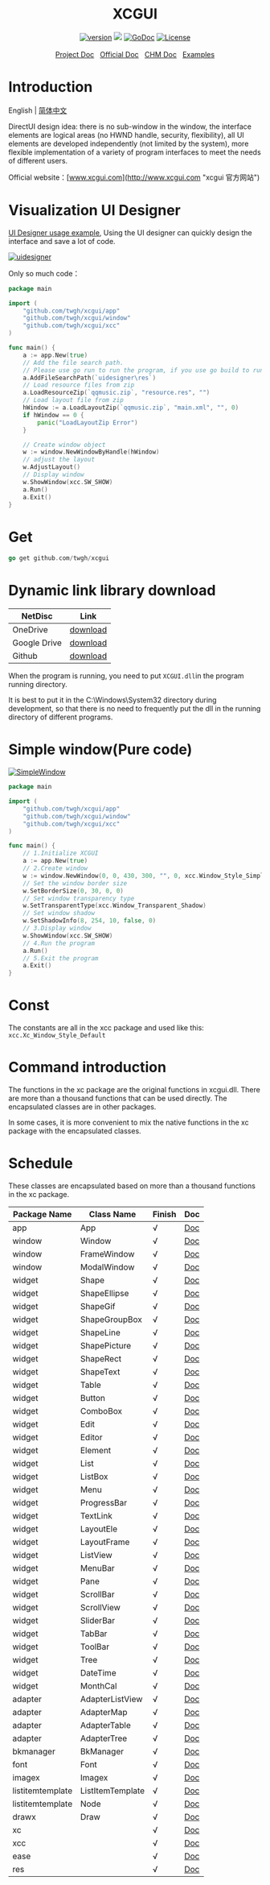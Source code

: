 <h1 align="center">XCGUI</h1>
<p align="center">
    <a href="https://github.com/twgh/xcgui/releases"><img src="https://img.shields.io/badge/version-1.3.12-blue.svg?style=flat-square" alt="version"></a>
    <img src="https://img.shields.io/badge/golang-1.16-blue"/>
    <a href="https://pkg.go.dev/github.com/twgh/xcgui"><img src="https://img.shields.io/badge/go.dev-reference-007d9c ?logo=go&logoColor=white" alt="GoDoc"></a>
    <a href="https://opensource.org/licenses/MIT"><img src="https://img.shields.io/badge/License-MIT-brightgreen.svg?style=flat-square" alt="License"></a>
    <br><br>
	<a href="https://pkg.go.dev/github.com/twgh/xcgui">Project Doc</a>&nbsp;&nbsp;
    <a href="http://www.xcgui.com/doc-ui/">Official Doc</a>&nbsp;&nbsp;
	<a href="https://github.com/twgh/FileStorage/blob/main/xcgui/help/%E7%82%AB%E5%BD%A9%E7%95%8C%E9%9D%A2%E5%BA%93-%E5%B8%AE%E5%8A%A9%E6%96%87%E6%A1%A3(v3.1)-(2021-10-07).chm?raw=true">CHM Doc</a>&nbsp;&nbsp;
    <a href="https://github.com/twgh/xcgui-example">Examples</a>
</p>






# Introduction

English | [简体中文](./README.md)

DirectUI design idea: there is no sub-window in the window, the interface elements are logical areas (no HWND handle, security, flexibility), all UI elements are developed independently (not limited by the system), more flexible implementation of a variety of program interfaces to meet the needs of different users.

Official website：[www.xcgui.com](http://www.xcgui.com "xcgui 官方网站")

# Visualization UI Designer

[UI Designer usage example](https://github.com/twgh/xcgui-example/tree/main/uidesigner), Using the UI designer can quickly design the interface and save a lot of code.

[![uidesigner](https://z3.ax1x.com/2021/09/15/4Vmh9S.png)](https://github.com/twgh/xcgui-example/tree/main/uidesigner)

Only so much code：

```go
package main

import (
	"github.com/twgh/xcgui/app"
	"github.com/twgh/xcgui/window"
	"github.com/twgh/xcgui/xcc"
)

func main() {
	a := app.New(true)
	// Add the file search path. 
    // Please use go run to run the program, if you use go build to run, then please change this to `res`
	a.AddFileSearchPath(`uidesigner\res`)
	// Load resource files from zip
	a.LoadResourceZip(`qqmusic.zip`, "resource.res", "")
	// Load layout file from zip
	hWindow := a.LoadLayoutZip(`qqmusic.zip`, "main.xml", "", 0)
	if hWindow == 0 {
		panic("LoadLayoutZip Error")
	}

	// Create window object
	w := window.NewWindowByHandle(hWindow)
	// adjust the layout
	w.AdjustLayout()
	// Display window
	w.ShowWindow(xcc.SW_SHOW)
	a.Run()
	a.Exit()
}
```

# Get

```go
go get github.com/twgh/xcgui
```

# Dynamic link library download

| NetDisc      | Link                                                         |
| ------------ | ------------------------------------------------------------ |
| OneDrive     | [download](https://1drv.ms/u/s!ApZP3niad5hpdGuodyU_GvugJ_g?e=yBEKmm) |
| Google Drive | [download](https://drive.google.com/drive/folders/1MuisSsDIr1rjqTkdFIewOgb89SYdf5s6?usp=sharing) |
| Github       | [download](https://github.com/twgh/FileStorage/tree/main/xcgui) |

When the program is running, you need to put `XCGUI.dll`in the program running directory.

It is best to put it in the C:\Windows\System32 directory during development, so that there is no need to frequently put the dll in the running directory of different programs.

# Simple window(Pure code)

[![SimpleWindow](https://i.niupic.com/images/2021/11/01/9FiK.bmp)](https://github.com/twgh/xcgui-example/blob/main/SimpleWindow)

```go
package main

import (
	"github.com/twgh/xcgui/app"
	"github.com/twgh/xcgui/window"
	"github.com/twgh/xcgui/xcc"
)

func main() {
	// 1.Initialize XCGUI
	a := app.New(true)
	// 2.Create window
	w := window.NewWindow(0, 0, 430, 300, "", 0, xcc.Window_Style_Simple|xcc.Window_Style_Btn_Close)
	// Set the window border size
	w.SetBorderSize(0, 30, 0, 0)
	// Set window transparency type
	w.SetTransparentType(xcc.Window_Transparent_Shadow)
	// Set window shadow
	w.SetShadowInfo(8, 254, 10, false, 0)
	// 3.Display window
	w.ShowWindow(xcc.SW_SHOW)
	// 4.Run the program
	a.Run()
	// 5.Exit the program
	a.Exit()
}
```

# Const

The constants are all in the xcc package and used like this: `xcc.Xc_Window_Style_Default`

# Command introduction

The functions in the xc package are the original functions in xcgui.dll. There are more than a thousand functions that can be used directly. The encapsulated classes are in other packages.

In some cases, it is more convenient to mix the native functions in the xc package with the encapsulated classes.

# Schedule

These classes are encapsulated based on more than a thousand functions in the xc package. 

| Package Name     | Class Name       | Finish | Doc                                                          |
| ---------------- | ---------------- | ------ | ------------------------------------------------------------ |
| app              | App              | √      | [Doc](https://pkg.go.dev/github.com/twgh/xcgui@v1.3.12/app#App) |
| window           | Window           | √      | [Doc](https://pkg.go.dev/github.com/twgh/xcgui@v1.3.12/window#Window) |
| window           | FrameWindow      | √      | [Doc](https://pkg.go.dev/github.com/twgh/xcgui@v1.3.12/window#FrameWindow) |
| window           | ModalWindow      | √      | [Doc](https://pkg.go.dev/github.com/twgh/xcgui@v1.3.12/window#ModalWindow) |
| widget           | Shape            | √      | [Doc](https://pkg.go.dev/github.com/twgh/xcgui@v1.3.12/widget#Shape) |
| widget           | ShapeEllipse     | √      | [Doc](https://pkg.go.dev/github.com/twgh/xcgui@v1.3.12/widget#ShapeEllipse) |
| widget           | ShapeGif         | √      | [Doc](https://pkg.go.dev/github.com/twgh/xcgui@v1.3.12/widget#ShapeGif) |
| widget           | ShapeGroupBox    | √      | [Doc](https://pkg.go.dev/github.com/twgh/xcgui@v1.3.12/widget#ShapeGroupBox) |
| widget           | ShapeLine        | √      | [Doc](https://pkg.go.dev/github.com/twgh/xcgui@v1.3.12/widget#ShapeLine) |
| widget           | ShapePicture     | √      | [Doc](https://pkg.go.dev/github.com/twgh/xcgui@v1.3.12/widget#ShapePicture) |
| widget           | ShapeRect        | √      | [Doc](https://pkg.go.dev/github.com/twgh/xcgui@v1.3.12/widget#ShapeRect) |
| widget           | ShapeText        | √      | [Doc](https://pkg.go.dev/github.com/twgh/xcgui@v1.3.12/widget#ShapeText) |
| widget           | Table            | √      | [Doc](https://pkg.go.dev/github.com/twgh/xcgui@v1.3.12/widget#Table) |
| widget           | Button           | √      | [Doc](https://pkg.go.dev/github.com/twgh/xcgui@v1.3.12/widget#Button) |
| widget           | ComboBox         | √      | [Doc](https://pkg.go.dev/github.com/twgh/xcgui@v1.3.12/widget#ComboBox) |
| widget           | Edit             | √      | [Doc](https://pkg.go.dev/github.com/twgh/xcgui@v1.3.12/widget#Edit) |
| widget           | Editor           | √      | [Doc](https://pkg.go.dev/github.com/twgh/xcgui@v1.3.12/widget#Editor) |
| widget           | Element          | √      | [Doc](https://pkg.go.dev/github.com/twgh/xcgui@v1.3.12/widget#Element) |
| widget           | List             | √      | [Doc](https://pkg.go.dev/github.com/twgh/xcgui@v1.3.12/widget#List) |
| widget           | ListBox          | √      | [Doc](https://pkg.go.dev/github.com/twgh/xcgui@v1.3.12/widget#ListBox) |
| widget           | Menu             | √      | [Doc](https://pkg.go.dev/github.com/twgh/xcgui@v1.3.12/widget#Menu) |
| widget           | ProgressBar      | √      | [Doc](https://pkg.go.dev/github.com/twgh/xcgui@v1.3.12/widget#ProgressBar) |
| widget           | TextLink         | √      | [Doc](https://pkg.go.dev/github.com/twgh/xcgui@v1.3.12/widget#TextLink) |
| widget           | LayoutEle        | √      | [Doc](https://pkg.go.dev/github.com/twgh/xcgui@v1.3.12/widget#LayoutEle) |
| widget           | LayoutFrame      | √      | [Doc](https://pkg.go.dev/github.com/twgh/xcgui@v1.3.12/widget#LayoutFrame) |
| widget           | ListView         | √      | [Doc](https://pkg.go.dev/github.com/twgh/xcgui@v1.3.12/widget#ListView) |
| widget           | MenuBar          | √      | [Doc](https://pkg.go.dev/github.com/twgh/xcgui@v1.3.12/widget#MenuBar) |
| widget           | Pane             | √      | [Doc](https://pkg.go.dev/github.com/twgh/xcgui@v1.3.12/widget#Pane) |
| widget           | ScrollBar        | √      | [Doc](https://pkg.go.dev/github.com/twgh/xcgui@v1.3.12/widget#ScrollBar) |
| widget           | ScrollView       | √      | [Doc](https://pkg.go.dev/github.com/twgh/xcgui@v1.3.12/widget#ScrollView) |
| widget           | SliderBar        | √      | [Doc](https://pkg.go.dev/github.com/twgh/xcgui@v1.3.12/widget#SliderBar) |
| widget           | TabBar           | √      | [Doc](https://pkg.go.dev/github.com/twgh/xcgui@v1.3.12/widget#TabBar) |
| widget           | ToolBar          | √      | [Doc](https://pkg.go.dev/github.com/twgh/xcgui@v1.3.12/widget#ToolBar) |
| widget           | Tree             | √      | [Doc](https://pkg.go.dev/github.com/twgh/xcgui@v1.3.12/widget#Tree) |
| widget           | DateTime         | √      | [Doc](https://pkg.go.dev/github.com/twgh/xcgui@v1.3.12/widget#DateTime) |
| widget           | MonthCal         | √      | [Doc](https://pkg.go.dev/github.com/twgh/xcgui@v1.3.12/widget#MonthCal) |
| adapter          | AdapterListView  | √      | [Doc](https://pkg.go.dev/github.com/twgh/xcgui@v1.3.12/adapter#AdapterListView) |
| adapter          | AdapterMap       | √      | [Doc](https://pkg.go.dev/github.com/twgh/xcgui@v1.3.12/adapter#AdapterMap) |
| adapter          | AdapterTable     | √      | [Doc](https://pkg.go.dev/github.com/twgh/xcgui@v1.3.12/adapter#AdapterTable) |
| adapter          | AdapterTree      | √      | [Doc](https://pkg.go.dev/github.com/twgh/xcgui@v1.3.12/adapter#AdapterTree) |
| bkmanager        | BkManager        | √      | [Doc](https://pkg.go.dev/github.com/twgh/xcgui@v1.3.12/bkmanager#BkManager) |
| font             | Font             | √      | [Doc](https://pkg.go.dev/github.com/twgh/xcgui@v1.3.12/font#Font) |
| imagex           | Imagex           | √      | [Doc](https://pkg.go.dev/github.com/twgh/xcgui@v1.3.12/imagex#Image) |
| listitemtemplate | ListItemTemplate | √      | [Doc](https://pkg.go.dev/github.com/twgh/xcgui@v1.3.12/listitemtemplate#ListItemTemplate) |
| listitemtemplate | Node             | √      | [Doc](https://pkg.go.dev/github.com/twgh/xcgui@v1.3.12/listitemtemplate#Node) |
| drawx            | Draw             | √      | [Doc](https://pkg.go.dev/github.com/twgh/xcgui@v1.3.12/drawx#Draw) |
| xc               |                  | √      | [Doc](https://pkg.go.dev/github.com/twgh/xcgui@v1.3.12/xc#section-documentation) |
| xcc              |                  | √      | [Doc](https://pkg.go.dev/github.com/twgh/xcgui@v1.3.12/xcc)   |
| ease             |                  | √      | [Doc](https://pkg.go.dev/github.com/twgh/xcgui@v1.3.12/ease)  |
| res              |                  | √      | [Doc](https://pkg.go.dev/github.com/twgh/xcgui@v1.3.12/res)   |

